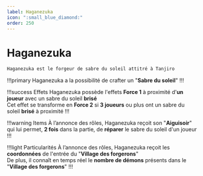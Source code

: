 ```yaml
---
label: Haganezuka
icon: ":small_blue_diamond:"
order: 250
---
```


# Haganezuka

```txt
Haganezuka est le forgeur de sabre du soleil attitré à Tanjiro
```

!!!primary
Haganezuka a la possibilité de crafter un "**Sabre du soleil**"
!!!

!!!success Effets
Haganezuka possède l'effets **Force 1** à proximité d'**un joueur** avec un sabre du soleil **brisé** <br>
Cet effet se transforme en **Force 2** si **3 joueurs** ou plus ont un sabre du soleil **brisé** à proximité
!!!

!!!warning Items
À l’annonce des rôles, Haganezuka reçoit son "**Aiguisoir**" qui lui permet, **2 fois** dans la partie, de **réparer** le sabre du soleil d'un joueur
!!!

!!!light Particularités
À l’annonce des rôles, Haganezuka reçoit les **coordonnées** de l'entrée du "**Village des forgerons**" <br>
De plus, il connaît en temps réel le **nombre de démons** présents dans le "**Village des forgerons**"
!!!

